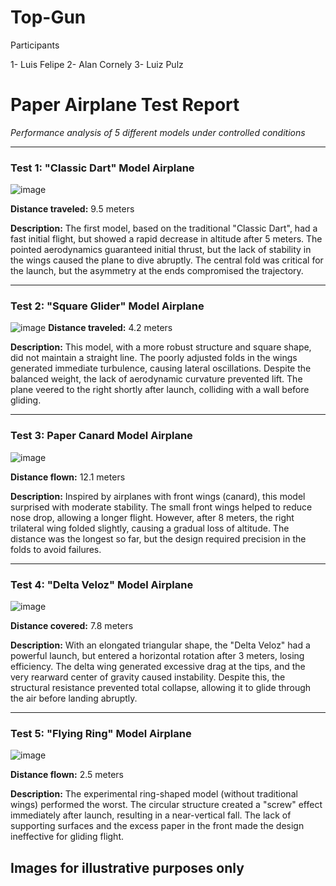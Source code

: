 # Top-Gun

Participants

1- Luis Felipe 2- Alan Cornely 3- Luiz Pulz

# Paper Airplane Test Report

*Performance analysis of 5 different models under controlled conditions*

---

### **Test 1: "Classic Dart" Model Airplane**
![image](https://github.com/user-attachments/assets/459851c3-c7f9-4cb0-a23b-3fe42a2d015a)

  **Distance traveled:** 9.5 meters
 
 
  **Description:**
The first model, based on the traditional "Classic Dart", had a fast initial flight, but showed a rapid decrease in altitude after 5 meters. The pointed aerodynamics guaranteed initial thrust, but the lack of stability in the wings caused the plane to dive abruptly. The central fold was critical for the launch, but the asymmetry at the ends compromised the trajectory.

---

### **Test 2: "Square Glider" Model Airplane**

![image](https://www.fazfacil.com.br/wp-content/uploads/2016/07/20160727-aviao-exib.jpg)
  **Distance traveled:** 4.2 meters


  **Description:**
This model, with a more robust structure and square shape, did not maintain a straight line. The poorly adjusted folds in the wings generated immediate turbulence, causing lateral oscillations. Despite the balanced weight, the lack of aerodynamic curvature prevented lift. The plane veered to the right shortly after launch, colliding with a wall before gliding.

---

### **Test 3: Paper Canard Model Airplane**

![image](https://www.foldnfly.com/data/36/final.jpg)

 **Distance flown:** 12.1 meters


 **Description:**
Inspired by airplanes with front wings (canard), this model surprised with moderate stability. The small front wings helped to reduce nose drop, allowing a longer flight. However, after 8 meters, the right trilateral wing folded slightly, causing a gradual loss of altitude. The distance was the longest so far, but the design required precision in the folds to avoid failures.

---

### **Test 4: "Delta Veloz" Model Airplane**

![image](https://i.ytimg.com/vi/kC-eLgKupQ8/sddefault.jpg)

 **Distance covered:** 7.8 meters


 **Description:**
With an elongated triangular shape, the "Delta Veloz" had a powerful launch, but entered a horizontal rotation after 3 meters, losing efficiency. The delta wing generated excessive drag at the tips, and the very rearward center of gravity caused instability. Despite this, the structural resistance prevented total collapse, allowing it to glide through the air before landing abruptly.

---

### **Test 5: "Flying Ring" Model Airplane**

![image](https://i.ytimg.com/vi/8Bye8yhHrjM/maxresdefault.jpg)

 **Distance flown:** 2.5 meters


 **Description:**
The experimental ring-shaped model (without traditional wings) performed the worst. The circular structure created a "screw" effect immediately after launch, resulting in a near-vertical fall. The lack of supporting surfaces and the excess paper in the front made the design ineffective for gliding flight.

## Images for illustrative purposes only
